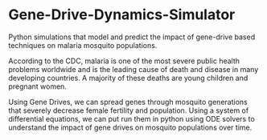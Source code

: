 # Gene-Drive-Dynamics-Simulator
Python simulations that model and predict the impact of gene-drive based techniques on malaria mosquito populations.

According to the CDC, malaria is one of the most severe public health problems worldwide and is the leading cause of death and disease in many developing countries. 
A majority of these deaths are young children and pregnant women.

Using Gene Drives, we can spread genes through mosquito generations that severely decrease female fertility and population. 
Using a system of differential equations, we can put run them in python using ODE solvers to understand the impact of gene drives on mosquito populations over time.
